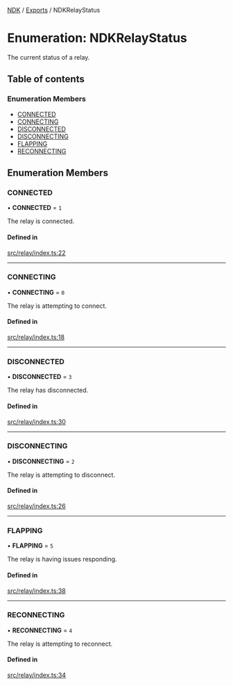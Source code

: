 [NDK](../README.md) / [Exports](../modules.md) / NDKRelayStatus

# Enumeration: NDKRelayStatus

The current status of a relay.

## Table of contents

### Enumeration Members

- [CONNECTED](NDKRelayStatus.md#connected)
- [CONNECTING](NDKRelayStatus.md#connecting)
- [DISCONNECTED](NDKRelayStatus.md#disconnected)
- [DISCONNECTING](NDKRelayStatus.md#disconnecting)
- [FLAPPING](NDKRelayStatus.md#flapping)
- [RECONNECTING](NDKRelayStatus.md#reconnecting)

## Enumeration Members

### CONNECTED

• **CONNECTED** = ``1``

The relay is connected.

#### Defined in

[src/relay/index.ts:22](https://github.com/nostr-dev-kit/ndk/blob/0aa26c2/src/relay/index.ts#L22)

___

### CONNECTING

• **CONNECTING** = ``0``

The relay is attempting to connect.

#### Defined in

[src/relay/index.ts:18](https://github.com/nostr-dev-kit/ndk/blob/0aa26c2/src/relay/index.ts#L18)

___

### DISCONNECTED

• **DISCONNECTED** = ``3``

The relay has disconnected.

#### Defined in

[src/relay/index.ts:30](https://github.com/nostr-dev-kit/ndk/blob/0aa26c2/src/relay/index.ts#L30)

___

### DISCONNECTING

• **DISCONNECTING** = ``2``

The relay is attempting to disconnect.

#### Defined in

[src/relay/index.ts:26](https://github.com/nostr-dev-kit/ndk/blob/0aa26c2/src/relay/index.ts#L26)

___

### FLAPPING

• **FLAPPING** = ``5``

The relay is having issues responding.

#### Defined in

[src/relay/index.ts:38](https://github.com/nostr-dev-kit/ndk/blob/0aa26c2/src/relay/index.ts#L38)

___

### RECONNECTING

• **RECONNECTING** = ``4``

The relay is attempting to reconnect.

#### Defined in

[src/relay/index.ts:34](https://github.com/nostr-dev-kit/ndk/blob/0aa26c2/src/relay/index.ts#L34)
